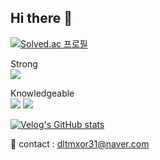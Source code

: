 ## Hi there 👋



[![Solved.ac
프로필](http://mazassumnida.wtf/api/v2/generate_badge?boj=dltmxor31)](https://solved.ac/dltmxor31)


Strong<br>
<img src="https://img.shields.io/badge/C++-00599C?style=flat-square&logo=C%2B%2B&logoColor=white"/>


Knowledgeable<br>
<img src="https://img.shields.io/badge/java-007396?style=flat-square&logo=java&logoColor=white"/>
<img src="https://img.shields.io/badge/Python-3776AB?style=flat-square&logo=Python&logoColor=white"/>





[![Velog's GitHub stats](https://velog-readme-stats.vercel.app/api?name=seungtoctoc)](https://github.com/eungyeole/velog-readme-stats)


:e-mail: contact : dltmxor31@naver.com

